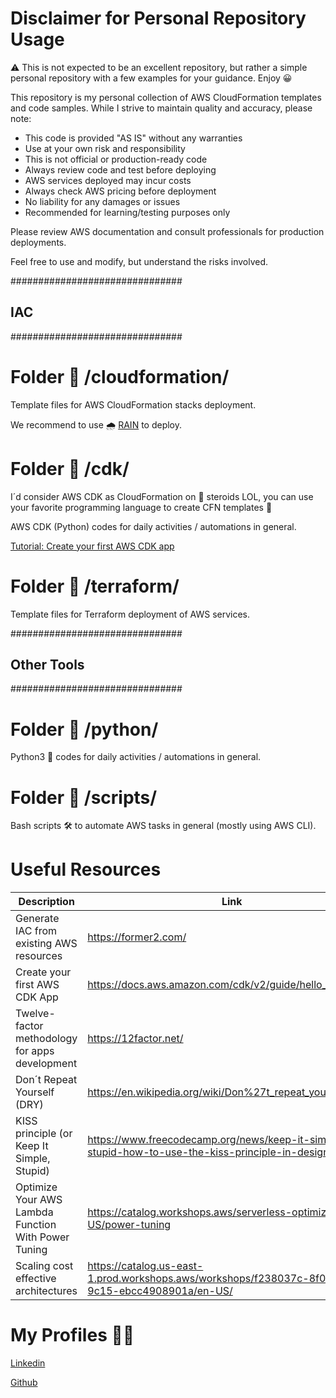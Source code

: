 # Disclaimer for Personal Repository Usage

⚠️ This is not expected to be an excellent repository, but rather a simple personal repository with a few examples for your guidance. Enjoy 😀

This repository is my personal collection of AWS CloudFormation templates and code samples. While I strive to maintain quality and accuracy, please note:

* This code is provided "AS IS" without any warranties
* Use at your own risk and responsibility
* This is not official or production-ready code
* Always review code and test before deploying
* AWS services deployed may incur costs
* Always check AWS pricing before deployment
* No liability for any damages or issues
* Recommended for learning/testing purposes only

Please review AWS documentation and consult professionals for production deployments.

Feel free to use and modify, but understand the risks involved.

###############################
## IAC
###############################

# Folder 📁 /cloudformation/

Template files for AWS CloudFormation stacks deployment.

We recommend to use 🌧️ [RAIN](https://aws-cloudformation.github.io/rain/) to deploy.

# Folder 📁 /cdk/

I´d consider AWS CDK as CloudFormation on 💪 steroids LOL, you can use your favorite programming language to create CFN templates 🚀

AWS CDK (Python) codes for daily activities / automations in general.

[Tutorial: Create your first AWS CDK app](https://docs.aws.amazon.com/cdk/v2/guide/hello_world.html)

# Folder 📁 /terraform/

Template files for Terraform deployment of AWS services.

###############################
## Other Tools
###############################

# Folder 📁 /python/

Python3 🤖 codes for daily activities / automations in general.

# Folder 📁 /scripts/ 

Bash scripts 🛠️ to automate AWS tasks in general (mostly using AWS CLI).

# Useful Resources

| Description  | Link | Topic |
| -------------| ---- | ----- |
| Generate IAC from existing AWS resources  | https://former2.com/ | DevOps |
| Create your first AWS CDK App | https://docs.aws.amazon.com/cdk/v2/guide/hello_world.html | DevOps |
| Twelve-factor methodology for apps development | https://12factor.net/ | DevOps |
| Don´t Repeat Yourself (DRY) | https://en.wikipedia.org/wiki/Don%27t_repeat_yourself | DevOps |
| KISS principle (or Keep It Simple, Stupid) | https://www.freecodecamp.org/news/keep-it-simple-stupid-how-to-use-the-kiss-principle-in-design/ | DevOps |
| Optimize Your AWS Lambda Function With Power Tuning | https://catalog.workshops.aws/serverless-optimization/en-US/power-tuning | FinOps |
| Scaling cost effective architectures | https://catalog.us-east-1.prod.workshops.aws/workshops/f238037c-8f0b-446e-9c15-ebcc4908901a/en-US/ | FinOps |

# My Profiles 👱🐶

[Linkedin](https://www.linkedin.com/in/estanqueiro/)

[Github](https://github.com/estanqueiroa/)
